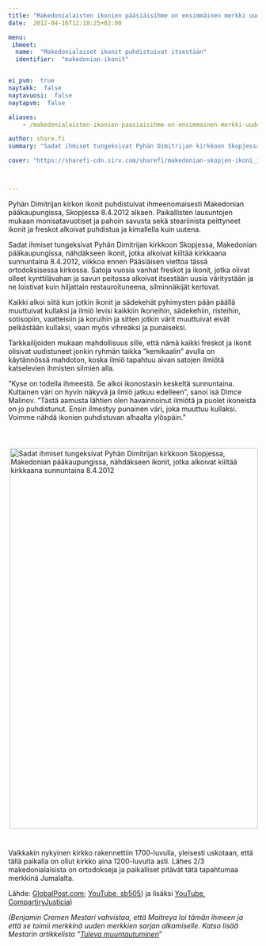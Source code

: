```yaml
---
title: "Makedonialaisten ikonien pääsiäisihme on ensimmäinen merkki uudesta sarjasta ihmeitä"
date:  2012-04-16T12:18:25+02:00

menu:
 ihmeet:
  name:  "Makedonialaiset ikonit puhdistuivat itsestään"
  identifier:  "makedonian-ikonit"


ei_pvm:  true
naytakk:  false
naytavuosi:  false
naytapvm:  false

aliases:
    - /makedonialaisten-ikonien-paasiaisihme-on-ensimmainen-merkki-uudesta-sarjasta-ihmeita/

author: share.fi
summary: "Sadat ihmiset tungeksivat Pyhän Dimitrijan kirkkoon Skopjessa, Makedonian pääkaupungissa, nähdäkseen ikonit, jotka alkoivat kiiltää kirkkaana sunnuntaina 8.4.2012, viikkoa ennen Pääsiäisen viettoa tässä ortodoksisessa kirkossa."

cover: "https://sharefi-cdn.sirv.com/sharefi/makedonian-skopjen-ikoni_ihme-2012.jpg?profile=crok-nodisplay&cx=470&cy=520&cw=200&ch=300"



---
```

<p class="alustus">Pyhän Dimitrijan kirkon ikonit puhdistuivat ihmeenomaisesti Makedonian pääkaupungissa, Skopjessa 8.4.2012 alkaen. Paikallisten lausuntojen mukaan monisatavuotiset ja pahoin savusta sekä steariinista peittyneet ikonit ja freskot alkoivat puhdistua ja kimallella kuin uutena.</p>

<p>Sadat ihmiset tungeksivat Pyhän Dimitrijan kirkkoon Skopjessa, Makedonian pääkaupungissa, nähdäkseen ikonit, jotka alkoivat kiiltää kirkkaana sunnuntaina 8.4.2012, viikkoa ennen Pääsiäisen viettoa tässä ortodoksisessa kirkossa. Satoja vuosia vanhat freskot ja ikonit, jotka olivat olleet kynttilävahan ja savun peitossa alkoivat itsestään uusia väritystään ja ne loistivat kuin hiljattain restauroituneena, silminnäkijät kertovat.</p>

<p>Kaikki alkoi siitä kun jotkin ikonit ja sädekehät pyhimysten pään päällä muuttuivat kullaksi ja ilmiö levisi kaikkiin ikoneihin, sädekehiin, risteihin, sotisopiin, vaatteisiin ja koruihin ja sitten jotkin värit muuttuivat eivät pelkästään kullaksi, vaan myös vihreäksi ja punaiseksi.</p>
<p>Tarkkailijoiden mukaan mahdollisuus sille, että nämä kaikki freskot ja ikonit olisivat uudistuneet jonkin ryhmän taikka ”kemikaalin” avulla on käytännössä mahdoton, koska ilmiö tapahtuu aivan satojen ilmiötä katselevien ihmisten silmien alla.</p>
<p>”Kyse on todella ihmeestä. Se alkoi ikonostasin keskeltä sunnuntaina. Kultainen väri on hyvin näkyvä ja ilmiö jatkuu edelleen”, sanoi isä Dimce Malinov. ”Tästä aamusta lähtien olen havainnoinut ilmiötä ja puolet ikoneista on jo puhdistunut. Ensin ilmestyy punainen väri, joka muuttuu kullaksi. Voimme nähdä ikonien puhdistuvan alhaalta ylöspäin.”</p>
<p><img style="float:right; margin:1vh 1vw; margin-right:0;"src="https://sharefi.sirv.com/makedonialaisten-ikonien-paasiaisihme-on-ensimmainen-merkki-uudesta-sarjasta-ihmeita.png" width="501" height="767" alt="Sadat ihmiset tungeksivat Pyhän Dimitrijan kirkkoon Skopjessa, Makedonian pääkaupungissa, nähdäkseen ikonit, jotka alkoivat kiiltää kirkkaana sunnuntaina 8.4.2012" /></p>
<p>Vaikkakin nykyinen kirkko rakennettiin 1700-luvulla, yleisesti uskotaan, että tällä paikalla on ollut kirkko aina 1200-luvulta asti. Lähes 2/3 makedonialaisista on ortodokseja ja paikalliset pitävät tätä tapahtumaa merkkinä Jumalalta.</p>
<p>Lähde: <a href="http://www.globalpost.com/dispatch/news/regions/europe/120409/macedonia-church-says-miracle-occurring-shining-frescoes" target="_blank" class="external" rel="nofollow">GlobalPost.com</a>; <a title="YouTube-video jossa kerrotaan tapahtumasta, Makedoniassa kristillisen kirkon seurakunnan jäsenet ovat nähneet ihmeen!" href="https://www.youtube.com/watch?v=bxrlHUoTJ50" target="_blank" class="external" rel="nofollow">YouTube, sb505</a>) ja lisäksi <a title="YouTube-video jossa kuvataan kirkkoa, Skopjen ikoni-ihme 8.4.2012" href="https://www.youtube.com/watch?v=6Y6L33g9kzs" target="_blank" class="external" rel="nofollow">YouTube, CompartiryJusticia</a>)</p>
<p><em>(Benjamin Cremen Mestari vahvistaa, että Maitreya loi tämän ihmeen ja että se toimii merkkinä uuden merkkien sarjan alkamiselle. Katso lisää Mestarin artikkelista ”<a title="Mestarin sanoin 3/2012: Tuleva muuntautuminen" href="/mestarin-sanoin-32012-tuleva-muuntautuminen" target="_blank">Tuleva muuntautuminen</a></em>”</p>
